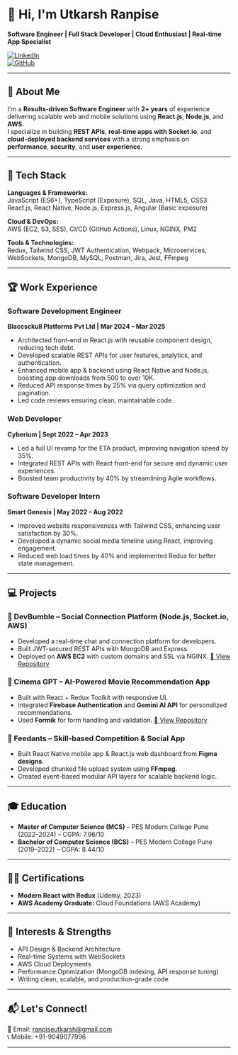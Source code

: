 
# 👋 Hi, I'm Utkarsh Ranpise

**Software Engineer | Full Stack Developer | Cloud Enthusiast | Real-time App Specialist**

[![LinkedIn](https://img.shields.io/badge/LinkedIn-blue?style=flat&logo=linkedin&labelColor=blue)](https://www.linkedin.com/in/utkarsh-ranpise/)  
[![GitHub](https://img.shields.io/badge/GitHub-black?style=flat&logo=github)](https://github.com/utkaarsh)

---

## 🚀 About Me

I'm a **Results-driven Software Engineer** with **2+ years** of experience delivering scalable web and mobile solutions using **React.js**, **Node.js**, and **AWS**.  
I specialize in building **REST APIs**, **real-time apps with Socket.io**, and **cloud-deployed backend services** with a strong emphasis on **performance**, **security**, and **user experience**.

---

## 🧰 Tech Stack

**Languages & Frameworks:**  
JavaScript (ES6+), TypeScript (Exposure), SQL, Java, HTML5, CSS3  
React.js, React Native, Node.js, Express.js, Angular (Basic exposure)

**Cloud & DevOps:**  
AWS (EC2, S3, SES), CI/CD (GitHub Actions), Linux, NGINX, PM2

**Tools & Technologies:**  
Redux, Tailwind CSS, JWT Authentication, Webpack, Microservices, WebSockets, MongoDB, MySQL, Postman, Jira, Jest, FFmpeg

---

## 🏆 Work Experience

### Software Development Engineer  
**Blaccsckull Platforms Pvt Ltd | Mar 2024 – Mar 2025**  
- Architected front-end in React.js with reusable component design, reducing tech debt.
- Developed scalable REST APIs for user features, analytics, and authentication.
- Enhanced mobile app & backend using React Native and Node.js, boosting app downloads from 500 to over 10K.
- Reduced API response times by 25% via query optimization and pagination.
- Led code reviews ensuring clean, maintainable code.

### Web Developer  
**Cyberium | Sept 2022 – Apr 2023**  
- Led a full UI revamp for the ETA product, improving navigation speed by 35%.
- Integrated REST APIs with React front-end for secure and dynamic user experiences.
- Boosted team productivity by 40% by streamlining Agile workflows.

### Software Developer Intern  
**Smart Genesis | May 2022 – Aug 2022**  
- Improved website responsiveness with Tailwind CSS, enhancing user satisfaction by 30%.
- Developed a dynamic social media timeline using React, improving engagement.
- Reduced web load times by 40% and implemented Redux for better state management.

---

## 💻 Projects

### 🐝 DevBumble – Social Connection Platform (Node.js, Socket.io, AWS)
- Developed a real-time chat and connection platform for developers.
- Built JWT-secured REST APIs with MongoDB and Express.
- Deployed on **AWS EC2** with custom domains and SSL via NGINX.
[🔗 View Repository](https://github.com/utkaarsh/devBumble-backend)


### 🎥 Cinema GPT – AI-Powered Movie Recommendation App
- Built with React + Redux Toolkit with responsive UI.
- Integrated **Firebase Authentication** and **Gemini AI API** for personalized recommendations.
- Used **Formik** for form handling and validation.
[🔗 View Repository](https://github.com/utkaarsh/cinema-gpt)

### 🏅 Feedants – Skill-based Competition & Social App
- Built React Native mobile app & React.js web dashboard from **Figma designs**.
- Developed chunked file upload system using **FFmpeg**.
- Created event-based modular API layers for scalable backend logic.

---

## 🎓 Education

- **Master of Computer Science (MCS)** – PES Modern College Pune (2022–2024) – CGPA: 7.96/10  
- **Bachelor of Computer Science (BCS)** – PES Modern College Pune (2019–2022) – CGPA: 8.44/10  

---

## 🧑‍🏫 Certifications

- **Modern React with Redux** (Udemy, 2023)
- **AWS Academy Graduate:** Cloud Foundations (AWS Academy)

---

## 📌 Interests & Strengths

- API Design & Backend Architecture  
- Real-time Systems with WebSockets  
- AWS Cloud Deployments  
- Performance Optimization (MongoDB indexing, API response tuning)  
- Writing clean, scalable, and production-grade code  

---

## 📬 Let's Connect!

📧 Email: [ranpiseutkarsh@gmail.com](mailto:ranpiseutkarsh@gmail.com)  
📞 Mobile: +91-9049077996  

---
